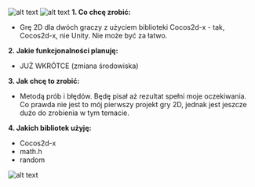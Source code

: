 ![alt text](http://blackonblackbusiness.co.za/wp-content/uploads/2015/06/header-jetBlack.jpg)
![alt text](http://www.cocos2d-x.org/attachments/802/cocos2dx_landscape.png)
**1. Co chcę zrobić:**
- Grę 2D dla dwóch graczy z użyciem biblioteki Cocos2d-x - tak, Cocos2d-x, nie Unity. Nie może być za łatwo.

**2. Jakie funkcjonalności planuję:**
- JUŻ WKRÓTCE (zmiana środowiska)

**3. Jak chcę to zrobić:**
- Metodą prób i błędów. Będę pisał aż rezultat spełni moje oczekiwania. Co prawda nie jest to mój pierwszy projekt gry 2D, jednak jest jeszcze dużo do zrobienia w tym temacie.

**4. Jakich bibliotek użyję:**
- Cocos2d-x
- math.h
- random

![alt text](http://blackonblackbusiness.co.za/wp-content/uploads/2015/06/header-jetBlack.jpg)
